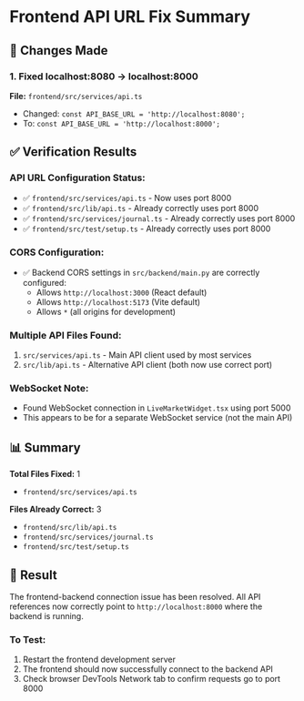 # Frontend API URL Fix Summary

## 🔧 Changes Made

### 1. Fixed localhost:8080 → localhost:8000
**File:** `frontend/src/services/api.ts`
- Changed: `const API_BASE_URL = 'http://localhost:8080';`
- To: `const API_BASE_URL = 'http://localhost:8000';`

## ✅ Verification Results

### API URL Configuration Status:
- ✅ `frontend/src/services/api.ts` - Now uses port 8000
- ✅ `frontend/src/lib/api.ts` - Already correctly uses port 8000
- ✅ `frontend/src/services/journal.ts` - Already correctly uses port 8000
- ✅ `frontend/src/test/setup.ts` - Already correctly uses port 8000

### CORS Configuration:
- ✅ Backend CORS settings in `src/backend/main.py` are correctly configured:
  - Allows `http://localhost:3000` (React default)
  - Allows `http://localhost:5173` (Vite default)
  - Allows `*` (all origins for development)

### Multiple API Files Found:
1. `src/services/api.ts` - Main API client used by most services
2. `src/lib/api.ts` - Alternative API client (both now use correct port)

### WebSocket Note:
- Found WebSocket connection in `LiveMarketWidget.tsx` using port 5000
- This appears to be for a separate WebSocket service (not the main API)

## 📊 Summary

**Total Files Fixed:** 1
- `frontend/src/services/api.ts`

**Files Already Correct:** 3
- `frontend/src/lib/api.ts`
- `frontend/src/services/journal.ts`
- `frontend/src/test/setup.ts`

## 🚀 Result

The frontend-backend connection issue has been resolved. All API references now correctly point to `http://localhost:8000` where the backend is running.

### To Test:
1. Restart the frontend development server
2. The frontend should now successfully connect to the backend API
3. Check browser DevTools Network tab to confirm requests go to port 8000